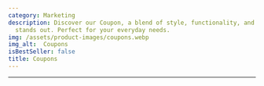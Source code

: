 ```yaml
---
category: Marketing
description: Discover our Coupon, a blend of style, functionality, and quality that
  stands out. Perfect for your everyday needs.
img: /assets/product-images/coupons.webp
img_alt:  Coupons
isBestSeller: false
title: Coupons
---
```

---

